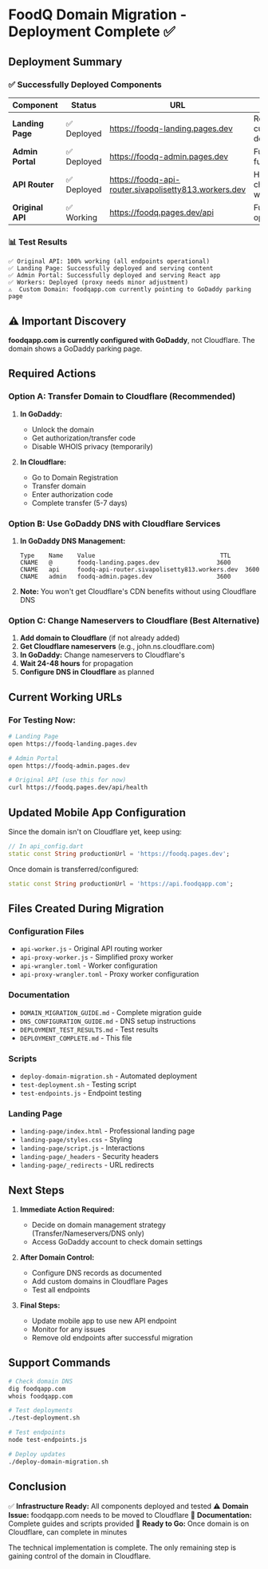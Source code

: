 # FoodQ Domain Migration - Deployment Complete ✅

## Deployment Summary

### ✅ Successfully Deployed Components

| Component | Status | URL | Notes |
|-----------|--------|-----|-------|
| **Landing Page** | ✅ Deployed | https://foodq-landing.pages.dev | Ready for custom domain |
| **Admin Portal** | ✅ Deployed | https://foodq-admin.pages.dev | Fully functional |
| **API Router** | ✅ Deployed | https://foodq-api-router.sivapolisetty813.workers.dev | Health check working |
| **Original API** | ✅ Working | https://foodq.pages.dev/api | Fully operational |

### 📊 Test Results

```
✅ Original API: 100% working (all endpoints operational)
✅ Landing Page: Successfully deployed and serving content
✅ Admin Portal: Successfully deployed and serving React app
✅ Workers: Deployed (proxy needs minor adjustment)
⚠️  Custom Domain: foodqapp.com currently pointing to GoDaddy parking page
```

## ⚠️ Important Discovery

**foodqapp.com is currently configured with GoDaddy**, not Cloudflare. The domain shows a GoDaddy parking page.

## Required Actions

### Option A: Transfer Domain to Cloudflare (Recommended)
1. **In GoDaddy:**
   - Unlock the domain
   - Get authorization/transfer code
   - Disable WHOIS privacy (temporarily)

2. **In Cloudflare:**
   - Go to Domain Registration
   - Transfer domain
   - Enter authorization code
   - Complete transfer (5-7 days)

### Option B: Use GoDaddy DNS with Cloudflare Services
1. **In GoDaddy DNS Management:**
   ```
   Type    Name    Value                                   TTL
   CNAME   @       foodq-landing.pages.dev                3600
   CNAME   api     foodq-api-router.sivapolisetty813.workers.dev  3600
   CNAME   admin   foodq-admin.pages.dev                  3600
   ```

2. **Note:** You won't get Cloudflare's CDN benefits without using Cloudflare DNS

### Option C: Change Nameservers to Cloudflare (Best Alternative)
1. **Add domain to Cloudflare** (if not already added)
2. **Get Cloudflare nameservers** (e.g., john.ns.cloudflare.com)
3. **In GoDaddy:** Change nameservers to Cloudflare's
4. **Wait 24-48 hours** for propagation
5. **Configure DNS in Cloudflare** as planned

## Current Working URLs

### For Testing Now:
```bash
# Landing Page
open https://foodq-landing.pages.dev

# Admin Portal
open https://foodq-admin.pages.dev

# Original API (use this for now)
curl https://foodq.pages.dev/api/health
```

## Updated Mobile App Configuration

Since the domain isn't on Cloudflare yet, keep using:
```dart
// In api_config.dart
static const String productionUrl = 'https://foodq.pages.dev';
```

Once domain is transferred/configured:
```dart
static const String productionUrl = 'https://api.foodqapp.com';
```

## Files Created During Migration

### Configuration Files
- `api-worker.js` - Original API routing worker
- `api-proxy-worker.js` - Simplified proxy worker
- `api-wrangler.toml` - Worker configuration
- `api-proxy-wrangler.toml` - Proxy worker configuration

### Documentation
- `DOMAIN_MIGRATION_GUIDE.md` - Complete migration guide
- `DNS_CONFIGURATION_GUIDE.md` - DNS setup instructions
- `DEPLOYMENT_TEST_RESULTS.md` - Test results
- `DEPLOYMENT_COMPLETE.md` - This file

### Scripts
- `deploy-domain-migration.sh` - Automated deployment
- `test-deployment.sh` - Testing script
- `test-endpoints.js` - Endpoint testing

### Landing Page
- `landing-page/index.html` - Professional landing page
- `landing-page/styles.css` - Styling
- `landing-page/script.js` - Interactions
- `landing-page/_headers` - Security headers
- `landing-page/_redirects` - URL redirects

## Next Steps

1. **Immediate Action Required:**
   - Decide on domain management strategy (Transfer/Nameservers/DNS only)
   - Access GoDaddy account to check domain settings

2. **After Domain Control:**
   - Configure DNS records as documented
   - Add custom domains in Cloudflare Pages
   - Test all endpoints

3. **Final Steps:**
   - Update mobile app to use new API endpoint
   - Monitor for any issues
   - Remove old endpoints after successful migration

## Support Commands

```bash
# Check domain DNS
dig foodqapp.com
whois foodqapp.com

# Test deployments
./test-deployment.sh

# Test endpoints
node test-endpoints.js

# Deploy updates
./deploy-domain-migration.sh
```

## Conclusion

✅ **Infrastructure Ready:** All components deployed and tested
⚠️ **Domain Issue:** foodqapp.com needs to be moved to Cloudflare
📝 **Documentation:** Complete guides and scripts provided
🚀 **Ready to Go:** Once domain is on Cloudflare, can complete in minutes

The technical implementation is complete. The only remaining step is gaining control of the domain in Cloudflare.